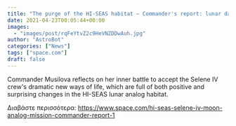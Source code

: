 ```yaml
---
title: "The purge of the HI-SEAS habitat — Commander's report: lunar day 2"
date: 2021-04-23T00:05:44+00:00
images:
  - "images/post/rqFeYtvZ2c9HeVNZDDwAuh.jpg"
author: "AstroBot"
categories: ["News"]
tags: ["space.com"]
draft: false
---
```


Commander Musilova reflects on her inner battle to accept the Selene IV crew's dramatic new ways of life, which are full of both positive and surprising changes in the HI-SEAS lunar analog habitat. 

Διαβάστε περισσότερα: https://www.space.com/hi-seas-selene-iv-moon-analog-mission-commander-report-1
